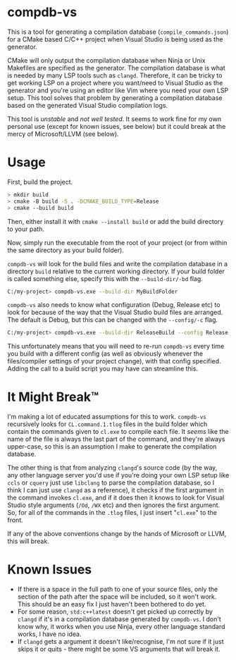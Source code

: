 # compdb-vs

This is a tool for generating a compilation database (`compile_commands.json`) for a CMake based C/C++ project when Visual Studio is being used as the generator.

CMake will only output the compilation database when Ninja or Unix Makefiles are specified as the generator. The compilation database is what is needed by many LSP tools such as `clangd`. Therefore, it can be tricky to get working LSP on a project where you want/need to Visual Studio as the generator and you're using an editor like Vim where you need your own LSP setup. This tool solves that problem by generating a compilation database based on the generated Visual Studio compilation logs.

This tool is _unstable_ and _not well tested_. It seems to work fine for my own personal use (except for known issues, see below) but it could break at the mercy of Microsoft/LLVM (see below).

# Usage

First, build the project.

```bash
> mkdir build
> cmake -B build -S . -DCMAKE_BUILD_TYPE=Release
> cmake --build build
```

Then, either install it with `cmake --install build` or add the build directory to your path.

Now, simply run the executable from the root of your project (or from within the same directory as your build folder).

`compdb-vs` will look for the build files and write the compilation database in a directory `build` relative to the current working directory. If your build folder is called something else, specify this with the `--build-dir/-bd` flag.

```bash
C:/my-project> compdb-vs.exe --build-dir MyBuildFolder
```

`compdb-vs` also needs to know what configuration (Debug, Release etc) to look for because of the way that the Visual Studio build files are arranged. The default is Debug, but this can be changed with the `--config/-c` flag.

```bash
C:/my-project> compdb-vs.exe --build-dir ReleaseBuild --config Release
```

This unfortunately means that you will need to re-run `compdb-vs` every time you build with a different config (as well as obviously whenever the files/compiler settings of your project change), with that config specified. Adding the call to a build script you may have can streamline this.

# It Might Break™

I'm making a lot of educated assumptions for this to work. `compdb-vs` recursively looks for `CL.command.1.tlog` files in the build folder which contain the commands given to `cl.exe` to compile each file. It _seems_ like the name of the file is always the last part of the command, and they're always upper-case, so this is an assumption I make to generate the compilation database.

The other thing is that from analyzing `clangd`'s source code (by the way, any other language server you'd use if you're doing your own LSP setup like `ccls` or `cquery` just use `libclang` to parse the compilation database, so I think I can just use `clangd` as a reference), it checks if the first argument in the command invokes `cl.exe`, and if it does then it knows to look for Visual Studio style arguments (`/Od`, `/WX` etc) and then ignores the first argument. So, for all of the commands in the `.tlog` files, I just insert "`cl.exe`" to the front.

If any of the above conventions change by the hands of Microsoft or LLVM, this will break.

# Known Issues
* If there is a space in the full path to one of your source files, only the section of the path after the space will be included, so it won't work. This should be an easy fix I just haven't been bothered to do yet.
* For some reason, `std:c++latest` doesn't get picked up correctly by `clangd` if it's in a compilation database generated by `compdb-vs`. I don't know why, it works when you use Ninja, every other language standard works, I have no idea.
* If `clangd` gets a argument it doesn't like/recognise, I'm not sure if it just skips it or quits - there might be some VS arguments that will break it.

